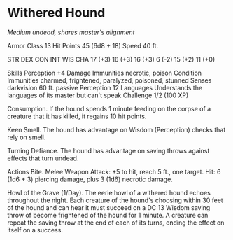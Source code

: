 # Withered Hound
*Medium undead, shares master's alignment*

Armor Class 13
Hit Points 45 (6d8 + 18)
Speed 40 ft.

STR DEX CON INT WIS CHA
17 (+3) 16 (+3) 16 (+3) 6 (-2) 15 (+2) 11 (+0)

Skills Perception +4
Damage Immunities necrotic, poison
Condition Immunities charmed, frightened, paralyzed, poisoned, stunned
Senses darkvision 60 ft. passive Perception 12
Languages Understands the languages of its master but can't speak
Challenge 1/2 (100 XP)

Consumption. If the hound spends 1 minute feeding on the corpse of a creature that it has killed, it regains 10 hit points.

Keen Smell. The hound has advantage on Wisdom (Perception) checks that rely on smell.

Turning Defiance. The hound has advantage on saving throws against effects that turn undead.

Actions
Bite. Melee Weapon Attack: +5 to hit, reach 5 ft., one target. Hit: 6 (1d6 + 3) piercing damage, plus 3 (1d6) necrotic damage.

Howl of the Grave (1/Day). The eerie howl of a withered hound echoes throughout the night. Each creature of the hound's choosing within 30 feet of the hound and can hear it must succeed on a DC 13 Wisdom saving throw of become frightened of the hound for 1 minute. A creature can repeat the saving throw at the end of each of its turns, ending the effect on itself on a success.
